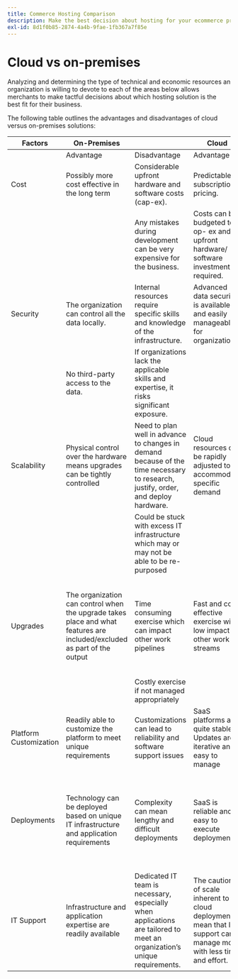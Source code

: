 ```yaml
---
title: Commerce Hosting Comparison
description: Make the best decision about hosting for your ecommerce project by reviewing this comparison table.
exl-id: 8d1f0b85-2874-4a4b-9fae-1fb367a7f85e
---
```

# Cloud vs on-premises

Analyzing and determining the type of technical and economic resources an organization is willing to devote to each of the areas below allows merchants to make tactful decisions about which hosting solution is the best fit for their business.

The following table outlines the advantages and disadvantages of cloud versus on-premises solutions:

<table>
    <thead>
        <tr>
            <th>Factors</th>
            <th>On-Premises</th>
            <th></th>
            <th>Cloud</th>
            <th></th>
        </tr>
    </thead>
    <tbody>
        <tr>
            <td></td>
            <td>Advantage</td>
            <td>Disadvantage</td>
            <td>Advantage</td>
            <td>Disadvantage</td>
        </tr>
        <tr>
            <td>Cost</td>
            <td>Possibly more cost effective in the long term</td>
            <td>Considerable upfront hardware and software costs (cap-ex).</td>
            <td>Predictable subscription pricing.</td>
            <td>Long term cost projection is required.</td>
        </tr>
        <tr>
            <td></td>
            <td></td>
            <td>Any mistakes during development can be very expensive for the business.</td>
            <td>Costs can be budgeted to op- ex and no upfront hardware/ software investment required.</td>
            <td>Licensing costs can mitigate hardware savings</td>
        </tr>
        <tr>
            <td>Security</td>
            <td>The organization can control all the data locally.</td>
            <td>Internal resources require specific skills and knowledge of the infrastructure.</td>
            <td>Advanced data security is available and easily manageable for organizations.</td>
            <td>Aggressively targeted by hackers</td>
        </tr>
        <tr>
            <td></td>
            <td>No third-party access to the data.</td>
            <td>If organizations lack the applicable skills and expertise, it risks significant exposure.</td>
            <td></td>
            <td>Data could be accessed by 3rd party.</td>
        </tr>
        <tr>
            <td>Scalability</td>
            <td>Physical control over the hardware means upgrades can be tightly controlled</td>
            <td>Need to plan well in advance to changes in demand because of the time necessary to research, justify, order, and deploy hardware.</td>
            <td>Cloud resources can be rapidly adjusted to accommodate specific demand</td>
            <td>Costs escalate when the cloud infrastructure is improperly managed and not properly tracked</td>
        </tr>
        <tr>
            <td></td>
            <td></td>
            <td>Could be stuck with excess IT infrastructure which may or may not be able to be re-purposed</td>
            <td></td>
            <td></td>
        </tr>
        <tr>
            <td>Upgrades</td>
            <td>The organization can control when the upgrade takes place and what features are included/excluded as part of the output</td>
            <td>Time consuming exercise which can impact other work pipelines</td>
            <td>Fast and cost effective exercise with low impact to other work streams</td>
            <td>SaaS provider manages the upgrade, and the organization is not always aware of the final output and impact on the site</td>
        </tr>
        <tr>
            <td></td>
            <td></td>
            <td>Costly exercise if not managed appropriately</td>
            <td></td>
            <td></td>
        </tr>
        <tr>
            <td>Platform Customization</td>
            <td>Readily able to customize the platform to meet unique requirements</td>
            <td>Customizations can lead to reliability and software support issues</td>
            <td>SaaS platforms are quite stable. Updates are iterative and easy to manage</td>
            <td>SaaS minimises the ability to modify the platform</td>
        </tr>
        <tr>
            <td>Deployments</td>
            <td>Technology can be deployed based on unique IT infrastructure and application requirements</td>
            <td>Complexity can mean lengthy and difficult deployments</td>
            <td>SaaS is reliable and easy to execute deployments</td>
            <td>Normally, SaaS is implemented to a lowest common denominator, which can sometimes cause limiting functionality</td>
        </tr>
        <tr>
            <td>IT Support</td>
            <td>Infrastructure and application expertise are readily available</td>
            <td>Dedicated IT team is necessary, especially when applications are tailored to meet an organization’s unique requirements.</td>
            <td>The caution of scale inherent to cloud deployments mean that IT support can manage more with less time and effort.</td>
            <td>The learning curve for cloud is significant and adequately trained personnel are expensive</td>
        </tr>
    </tbody>
</table>

